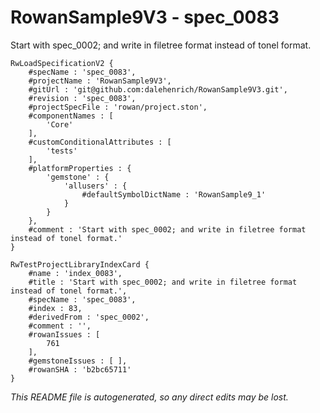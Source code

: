 # RowanSample9V3 - spec_0083
Start with spec_0002; and write in filetree format instead of tonel format.
```
RwLoadSpecificationV2 {
	#specName : 'spec_0083',
	#projectName : 'RowanSample9V3',
	#gitUrl : 'git@github.com:dalehenrich/RowanSample9V3.git',
	#revision : 'spec_0083',
	#projectSpecFile : 'rowan/project.ston',
	#componentNames : [
		'Core'
	],
	#customConditionalAttributes : [
		'tests'
	],
	#platformProperties : {
		'gemstone' : {
			'allusers' : {
				#defaultSymbolDictName : 'RowanSample9_1'
			}
		}
	},
	#comment : 'Start with spec_0002; and write in filetree format instead of tonel format.'
}

RwTestProjectLibraryIndexCard {
	#name : 'index_0083',
	#title : 'Start with spec_0002; and write in filetree format instead of tonel format.',
	#specName : 'spec_0083',
	#index : 83,
	#derivedFrom : 'spec_0002',
	#comment : '',
	#rowanIssues : [
		761
	],
	#gemstoneIssues : [ ],
	#rowanSHA : 'b2bc65711'
}
```

*This README file is autogenerated, so any direct edits may be lost.*

